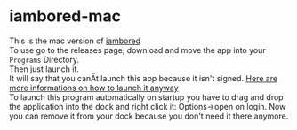 # iambored-mac

This is the mac version of [iambored](https://github.com/TheBlckbird/iambored)  
To use go to the releases page, download and move the app into your `Programs` Directory.  
Then just launch it.  
It will say that you canÄt launch this app because it isn't signed. [Here are more informations on how to launch it anyway](https://support.apple.com/guide/mac-help/open-a-mac-app-from-an-unidentified-developer-mh40616/mac)  
To launch this program automatically on startup you have to drag and drop the application into the dock and right click it: Options->open on login.
Now you can remove it from your dock because you don't need it there anymore.
